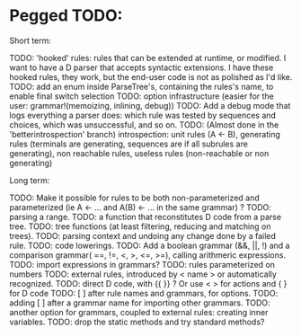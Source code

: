 Pegged TODO:
============

Short term:

TODO: 'hooked' rules: rules that can be extended at runtime, or modified. I want to have a D parser that accepts syntactic extensions. I have these hooked rules, they work, but the end-user code is not as polished as I'd like.
TODO: add an enum inside ParseTree's, containing the rules's name, to enable final switch selection
TODO: option infrastructure (easier for the user: grammar!(memoizing, inlining, debug))
TODO: Add a debug mode that logs everything a parser does: which rule was tested by sequences and choices, which was unsuccessful, and so on.
TODO: (Almost done in the 'betterintrospection' branch) introspection: unit rules (A <- B), generating rules (terminals are generating, sequences are if all subrules are generating), non reachable rules, useless rules (non-reachable or non generating)

Long term:

TODO: Make it possible for rules to be both non-parameterized and parameterized (ie A <- ... and A(B) <- ... in the same grammar) ?
TODO: parsing a range.
TODO: a function that reconstitutes D code from a parse tree.
TODO: tree functions (at least filtering, reducing and matching on trees).
TODO: parsing context and undoing any change done by a failed rule.
TODO: code lowerings.
TODO: Add a boolean grammar (&&, ||, !) and a comparison grammar( ==, !=, <, >, <=, >=), calling arithmeric expressions.
TODO: import expressions in grammars?
TODO: rules parameterized on numbers
TODO: external rules, introduced by < name > or automatically recognized.
TODO: direct D code, with {{ }} ? Or use < > for actions and { } for D code
TODO: [ ] after rule names and grammars, for options.
TODO: adding [ ] after a grammar name for importing other grammars.
TODO: another option for grammars, coupled to external rules: creating inner variables.
TODO: drop the static methods and try standard methods?